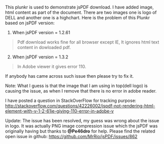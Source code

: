 This plunkr is used to demonstrate jsPDF download.
I have added image, html content as part of the document. There are two images one is logo of DELL and another one is a highchart.
Here is the problem of this Plunkr based on jsPDF version: 
1. When jsPDF version = 1.2.61
> Pdf download works fine for all browser except IE, It ignores html text content in dowloaded pdf. 

2. When jsPDF version = 1.3.2
> In Adobe viewer it gives error 110.

If anybody has came across such issue then please try to fix it.

Note: What I guess is that the image that I am using in top(dell logo) is causing the issue, as when I remove that there is no error in adobe reader.

I have posted a question in StackOverFlow for tracking purpose:
http://stackoverflow.com/questions/42226002/jspdf-not-rendering-html-element-with-v-1-2-61ie-giving-110-error-in-adobe-v

Update: The issue has been resolved, my guess was wrong about the issue in logo.
It was actually PNG image compression issue which the jsPDF was originally having but thanks to **@Pe46dro** for help.
Please find the related open issue in github: 
https://github.com/MrRio/jsPDF/issues/862